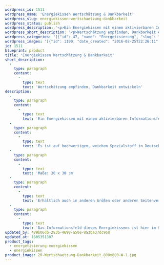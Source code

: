 ```yaml
---
wordpress_id: 1511
wordpress_name: 'Energiekissen Wertschätzung & Dankbarkeit'
wordpress_slug: energiekissen-wertschaetzung-dankbarkeit
wordpress_status: publish
wordpress_description: '<p>Ein Energiekissen mit einem aktivierbaren Informationsfeld zu Spiritualität und Erkenntnis sowie dem energetischen Zugang zu den dazugehörigen universellen Wissenspools.</p><p>Es ist auf hochwertigem, weichem Spezialstoff in Deutschland gedruckt und sorgfältig in Handarbeit in Deutschland mit Reißverschluss genäht. Laut Herstellerangaben ist der farbintensive Druck 70 Jahre lichtecht, waschbar (Wollwaschgang, 20°) und in einem umweltorientierten Verfahren hergestellt.</p><p>Maße: 30 x 30 cm</p><p>Erhältlich auch in anderen Größen oder anderen Seitenverhältnissen. Bitte kontaktieren Sie uns hierfür unter <a href="mailto:info@elvedenverlag.de">info@elvedenverlag.de</a>.</p><p>Das Informationsfeld dieses Energiekissens ist hier im Shop auch erhältlich als <a href="https://my.feenbaum.de/produkt-kategorie/energiebilder/fotokarten/energetisierung-fotokarten/">Fotokarte</a>, <a href="https://my.feenbaum.de/produkt-kategorie/energiebilder/wandbilder/energetisierung/">Wandbild</a> und <a href="https://my.feenbaum.de/produkt-kategorie/energiesprays/energetisierung-energiesprays/">Energiespray</a></p><p><a href="https://my.feenbaum.de/anwendung-energiekissen/">Anwendungshinweise</a></p>'
wordpress_short_description: '<p>Wertschätzung empfinden, Dankbarkeit entwickeln<br /><em>Hinweis: Das Wasserzeichen „Elveden Verlag Energiebild“ wird nicht mit gedruckt</em></p>'
wordpress_categories: '[{"id": 47, "name": "Energetisierung", "slug": "energetisierung-energiekissen"}, {"id": 28, "name": "Energiekissen", "slug": "energiekissen"}]'
wordpress_images: '[{"id": 1190, "date_created": "2016-02-25T22:26:11", "date_created_gmt": "2016-02-25T20:26:11", "date_modified": "2016-02-25T22:26:11", "date_modified_gmt": "2016-02-25T20:26:11", "src": "https://my.feenbaum.de/wp-content/uploads/2016/02/20-Wertschaetzung-Dankbarkeit_800x800-W-1.jpg", "name": "20 Wertschaetzung-Dankbarkeit_800x800-W", "alt": ""}]'
id: 1511
blueprint: product
title: 'Energiekissen Wertschätzung & Dankbarkeit'
short_description:
  -
    type: paragraph
    content:
      -
        type: text
        text: 'Wertschätzung empfinden, Dankbarkeit entwickeln'
description:
  -
    type: paragraph
    content:
      -
        type: text
        text: 'Ein Energiekissen mit einem aktivierbaren Informationsfeld zu Spiritualität und Erkenntnis sowie dem energetischen Zugang zu den dazugehörigen universellen Wissenspools.'
  -
    type: paragraph
    content:
      -
        type: text
        text: 'Es ist auf hochwertigem, weichem Spezialstoff in Deutschland gedruckt und sorgfältig in Handarbeit in Deutschland mit Reißverschluss genäht. Laut Herstellerangaben ist der farbintensive Druck 70 Jahre lichtecht, waschbar (Wollwaschgang, 20°) und in einem umweltorientierten Verfahren hergestellt.'
  -
    type: paragraph
    content:
      -
        type: text
        text: 'Maße: 30 x 30 cm'
  -
    type: paragraph
    content:
      -
        type: text
        text: 'Erhältlich auch in anderen Größen oder anderen Seitenverhältnissen. Bitte kontaktieren Sie uns hierfür unter info@elvedenverlag.de.'
  -
    type: paragraph
    content:
      -
        type: text
        text: 'Das Informationsfeld dieses Energiekissens ist hier im Shop auch erhältlich als Fotokarte, Wandbild und Energiespray'
updated_by: 489b06db-283b-4690-a50e-8a3ba37dc968
updated_at: 1685351307
product_tags:
  - energetisierung-energiekissen
  - energiekissen
product_image: 20-Wertschaetzung-Dankbarkeit_800x800-W-1.jpg
---
```

